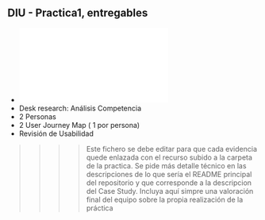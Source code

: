 ## DIU - Practica1, entregables

- ![User_Research](USER_RESEARCH_PLAN.pdf)
- Desk research: Análisis Competencia 
- 2 Personas 
- 2 User Journey Map  ( 1 por persona)
- Revisión de Usabilidad 


>>>> Este fichero se debe editar para que cada evidencia quede enlazada con el recurso subido a la carpeta de la practica. Se pide más detalle técnico en las descripciones de lo que sería el README principal del repositorio y que corresponde a la descripcion del Case Study.
>>>> Incluya aquí simpre una valoración final del equipo sobre la propia realización de la práctica
